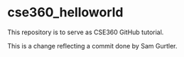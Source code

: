 # cse360_helloworld
This repository is to serve as CSE360 GitHub tutorial.

This is a change reflecting a commit done by Sam Gurtler.

